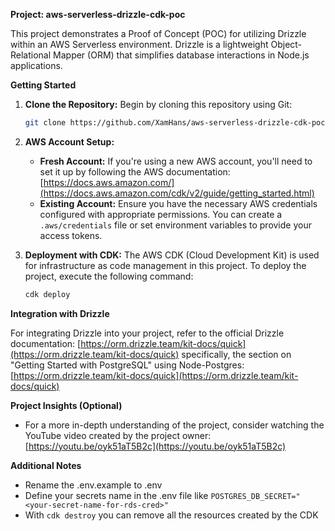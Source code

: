 **Project: aws-serverless-drizzle-cdk-poc**

This project demonstrates a Proof of Concept (POC) for utilizing Drizzle within an AWS Serverless environment. Drizzle is a lightweight Object-Relational Mapper (ORM) that simplifies database interactions in Node.js applications.

**Getting Started**

1. **Clone the Repository:**
   Begin by cloning this repository using Git:

   ```bash
   git clone https://github.com/XamHans/aws-serverless-drizzle-cdk-poc.git
   ```

2. **AWS Account Setup:**
   - **Fresh Account:** If you're using a new AWS account, you'll need to set it up by following the AWS documentation: [https://docs.aws.amazon.com/](https://docs.aws.amazon.com/cdk/v2/guide/getting_started.html)
   - **Existing Account:** Ensure you have the necessary AWS credentials configured with appropriate permissions. You can create a `.aws/credentials` file or set environment variables to provide your access tokens.

3. **Deployment with CDK:**
   The AWS CDK (Cloud Development Kit) is used for infrastructure as code management in this project. To deploy the project, execute the following command:

   ```bash
   cdk deploy
   ```

**Integration with Drizzle**

For integrating Drizzle into your project, refer to the official Drizzle documentation: [https://orm.drizzle.team/kit-docs/quick](https://orm.drizzle.team/kit-docs/quick) specifically, the section on "Getting Started with PostgreSQL" using Node-Postgres: [https://orm.drizzle.team/kit-docs/quick](https://orm.drizzle.team/kit-docs/quick)

**Project Insights (Optional)**

- For a more in-depth understanding of the project, consider watching the YouTube video created by the project owner: [https://youtu.be/oyk51aT5B2c](https://youtu.be/oyk51aT5B2c)

**Additional Notes**

- Rename the .env.example to .env
- Define your secrets name in the .env file like ```POSTGRES_DB_SECRET="<your-secret-name-for-rds-cred>" ```
- With ```cdk destroy``` you can remove all the resources created by the CDK
